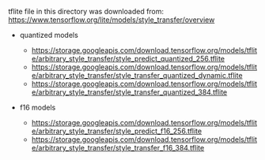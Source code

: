 tflite file in this directory was downloaded from:
https://www.tensorflow.org/lite/models/style_transfer/overview

- quantized models
  - https://storage.googleapis.com/download.tensorflow.org/models/tflite/arbitrary_style_transfer/style_predict_quantized_256.tflite
  - https://storage.googleapis.com/download.tensorflow.org/models/tflite/arbitrary_style_transfer/style_transfer_quantized_dynamic.tflite
  - https://storage.googleapis.com/download.tensorflow.org/models/tflite/arbitrary_style_transfer/style_transfer_quantized_384.tflite

- f16 models
  - https://storage.googleapis.com/download.tensorflow.org/models/tflite/arbitrary_style_transfer/style_predict_f16_256.tflite
  - https://storage.googleapis.com/download.tensorflow.org/models/tflite/arbitrary_style_transfer/style_transfer_f16_384.tflite
